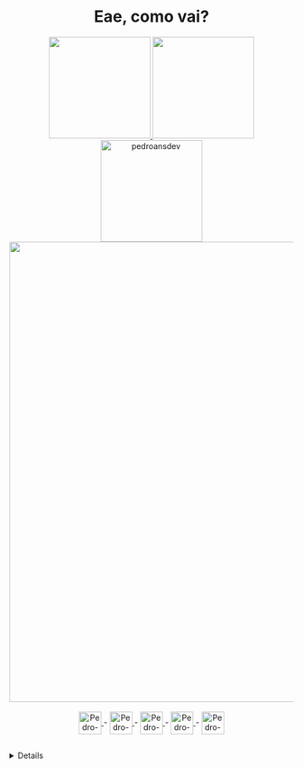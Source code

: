 <b><h1 align="center"> Eae, como vai? </h1></b>

<div align="center">
  <a href="https://github.com/pedroansdev">
  <img height="180em" src="https://github-readme-stats.vercel.app/api?username=pedroansdev&show_icons=true&theme=dark&include_all_commits=true&count_private=true&title_color=EB5454&icon_color=EB8C0F" />
  <img height="180em" src="https://github-readme-stats.vercel.app/api/top-langs/?username=pedroansdev&layout=compact&langs_count=16&theme=dark&title_color=EB5454" />
  <img height="180em" src="https://github-readme-streak-stats.herokuapp.com?user=pedroansdev&theme=dark&date_format=j%20M%5B%20Y%5D&sideNums=EB5454&currStreakLabel=EB8C0F&sideLabels=EB5454&card_width=885&fire=EB5454&currStreakNum=EB8C0F" alt="pedroansdev" />
      <img width="815px" src="https://github-readme-activity-graph.cyclic.app/graph?username=pedroansdev&bg_color=151515&color=ffffff&line=eb5454&point=eb8c0f&area=true&hide_border=false&area_color=eb5454&title_color=eb5454"/>

  </a>
</div>

<div style:"display:inline_block" align="center"><br>
  <a href="https://www.w3schools.com/python/" target="_blank">
  <img align="center" alt="Pedro-Python" width=40 height=40 src="https://cdn.jsdelivr.net/gh/devicons/devicon/icons/python/python-original.svg" />
  </a> 
  -
  <a href="https://www.w3schools.com/html/" target="_blank">
  <img align="center" alt="Pedro-HTML" width=40 height=40 src="https://cdn.jsdelivr.net/gh/devicons/devicon/icons/html5/html5-original.svg" /> 
  </a>
  - 
  <a href="https://www.w3schools.com/css/" target="_blank">
  <img align="center" alt="Pedro-CSS" width=40 height=40 src="https://cdn.jsdelivr.net/gh/devicons/devicon/icons/css3/css3-original.svg" /> 
  </a>
  -
  <a href="https://www.w3schools.com/sql/" target="_blank">
  <img align="center" alt="Pedro-SQL" width=40 height=40 src="https://cdn.jsdelivr.net/gh/devicons/devicon/icons/mysql/mysql-original.svg" />
  </a>
  -
  <a href="https://flask.palletsprojects.com/en/2.2.x/" target="_blank">
  <img align="center" alt="Pedro-Flask" width=40 height=40 src="https://cdn.jsdelivr.net/gh/devicons/devicon/icons/flask/flask-original.svg" />
  </a>
</div>

##

<summary>
<details>
<p align="center"> Eu sou o Pedro, e estou cursando Desenvolvimento de Software Multiplataformas na FATEC Jessen Vidal, atualmente estou no 1º Semestre </p> 

<p> As linguagens que estou aprendendo estão listadas abaixo do GitHub Status, e os programas que utilizo são: Visual Studio Code, brModelo e a versão do python que eu utilizo é o Python 3.11.2 <br>Também estou aprendendo sobre redes e Sistemas Operacionais, utilizando o prompt de comando do windows e aprendendo também conexões SSH e FTP com servidores em nuvem, na AWS. O servidor que atualmente utilizo é o Ubuntu Server 22.04 </p>
</details>
</summary>

